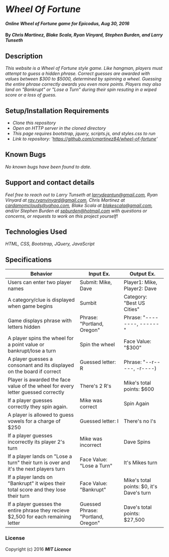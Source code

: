# _Wheel Of Fortune_

#### _Online Wheel of Fortune game for Epicodus, Aug 30, 2016_

#### By _**Chris Martinez, Blake Scala, Ryan Vinyard, Stephen Burden, and Larry Tunseth**_

## Description

_This website is a Wheel of Fortune style game. Like hangman, players must attempt to guess a hidden phrase. Correct guesses are awarded with values between $300 to $5000, determined by spinning a wheel. Guessing the entire phrase correctly awards you even more points. Players may also land on "Bankrupt" or "Lose a Turn" during their spin resuting in a wiped score or a loss of guess._

## Setup/Installation Requirements

* _Clone this repository_
* _Open an HTTP server in the cloned directory_
* _This page requires bootstrap, jquery, scripts.js, and styles.css to run_
* _Link to repository: 'https://github.com/cmartinez84/wheel-of-fortune'_


## Known Bugs

_No known bugs have been found to date._

## Support and contact details

_Feel free to reach out to Larry Tunseth at larrydeantun@gmail.com, Ryan Vinyard at rav.ryanvinyard@gmail.com, Chris Martinez at cardamomclouds@yahoo.com, Blake Scala at blakescala@gmail.com, and/or Stephen Burden at spburden@hotmail.com with questions or concerns, or requests to work on this project yourself!_

## Technologies Used

_HTML, CSS, Bootstrap, JQuery, JavaScript_

## Specifications

| Behavior | Input Ex. | Output Ex. |
| --- | --- | --- |
| Users can enter two player names |  Submit: Mike, Dave |  Player1: Mike, Player2: Dave |
| A category/clue is displayed when game begins | Sumbit |  Category: "Best US Cities" |
| Game displays phrase with letters hidden  | Phrase: "Portland, Oregon" |  Phrase: "--------, ------" |
| A player spins the wheel for a point value or bankrupt/lose a turn  | Spin the wheel  | Face Value: "$300"  |
| A player guesses a consonant and its displayed on the board if correct | Guessed letter: R  | Phrase: "--r-----, -r----) |
| Player is awarded the face value of the wheel for every letter guessed correctly | There's 2 R's | Mike's total points: $600 |
| If a player guesses correctly they spin again. |  Mike was correct | Spin Again  |
| A player is allowed to guess vowels for a charge of $250 | Guessed letter: I | There's no I's  | Mike's total points: $350 |
| If a player guesses incorrectly its player 2's turn | Mike was incorrect | Dave Spins |
| If a player lands on "Lose a turn" their turn is over and it's the next players turn | Face Value: "Lose a Turn" | It's Mikes turn |
| If a player lands on "Bankrupt" it wipes their total score and they lose their turn | Face Value: "Bankrupt" | Mike's total points: $0, it's Dave's turn|
| If a player guesses the entire phrase they recieve $2,500 for each remaining letter | Guessed Phrase: "Portland, Oregon" | Dave's total points: $27,500 |
### License


Copyright (c) 2016 **_MIT Licence_**
